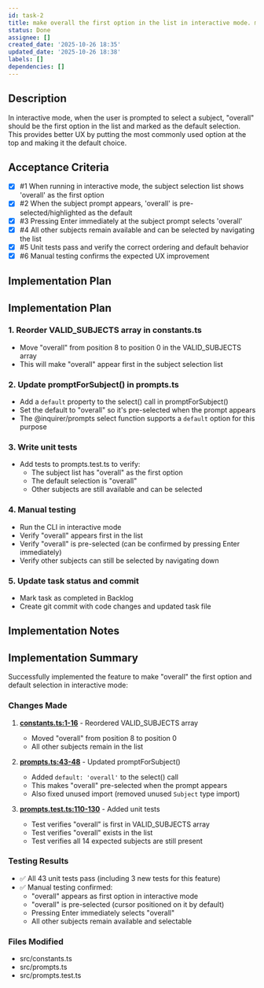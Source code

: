 ```yaml
---
id: task-2
title: make overall the first option in the list in interactive mode. mark as default
status: Done
assignee: []
created_date: '2025-10-26 18:35'
updated_date: '2025-10-26 18:38'
labels: []
dependencies: []
---
```


## Description

<!-- SECTION:DESCRIPTION:BEGIN -->
In interactive mode, when the user is prompted to select a subject, "overall" should be the first option in the list and marked as the default selection. This provides better UX by putting the most commonly used option at the top and making it the default choice.
<!-- SECTION:DESCRIPTION:END -->

## Acceptance Criteria
<!-- AC:BEGIN -->
- [x] #1 When running in interactive mode, the subject selection list shows 'overall' as the first option
- [x] #2 When the subject prompt appears, 'overall' is pre-selected/highlighted as the default
- [x] #3 Pressing Enter immediately at the subject prompt selects 'overall'
- [x] #4 All other subjects remain available and can be selected by navigating the list
- [x] #5 Unit tests pass and verify the correct ordering and default behavior
- [x] #6 Manual testing confirms the expected UX improvement
<!-- AC:END -->

## Implementation Plan

<!-- SECTION:PLAN:BEGIN -->
## Implementation Plan

### 1. Reorder VALID_SUBJECTS array in constants.ts
- Move "overall" from position 8 to position 0 in the VALID_SUBJECTS array
- This will make "overall" appear first in the subject selection list

### 2. Update promptForSubject() in prompts.ts
- Add a `default` property to the select() call in promptForSubject()
- Set the default to "overall" so it's pre-selected when the prompt appears
- The @inquirer/prompts select function supports a `default` option for this purpose

### 3. Write unit tests
- Add tests to prompts.test.ts to verify:
  - The subject list has "overall" as the first option
  - The default selection is "overall"
  - Other subjects are still available and can be selected

### 4. Manual testing
- Run the CLI in interactive mode
- Verify "overall" appears first in the list
- Verify "overall" is pre-selected (can be confirmed by pressing Enter immediately)
- Verify other subjects can still be selected by navigating down

### 5. Update task status and commit
- Mark task as completed in Backlog
- Create git commit with code changes and updated task file
<!-- SECTION:PLAN:END -->

## Implementation Notes

<!-- SECTION:NOTES:BEGIN -->
## Implementation Summary

Successfully implemented the feature to make "overall" the first option and default selection in interactive mode:

### Changes Made

1. **[constants.ts:1-16](src/constants.ts#L1-L16)** - Reordered VALID_SUBJECTS array
   - Moved "overall" from position 8 to position 0
   - All other subjects remain in the list

2. **[prompts.ts:43-48](src/prompts.ts#L43-L48)** - Updated promptForSubject()
   - Added `default: 'overall'` to the select() call
   - This makes "overall" pre-selected when the prompt appears
   - Also fixed unused import (removed unused `Subject` type import)

3. **[prompts.test.ts:110-130](src/prompts.test.ts#L110-L130)** - Added unit tests
   - Test verifies "overall" is first in VALID_SUBJECTS array
   - Test verifies "overall" exists in the list
   - Test verifies all 14 expected subjects are still present

### Testing Results

- ✅ All 43 unit tests pass (including 3 new tests for this feature)
- ✅ Manual testing confirmed:
  - "overall" appears as first option in interactive mode
  - "overall" is pre-selected (cursor positioned on it by default)
  - Pressing Enter immediately selects "overall"
  - All other subjects remain available and selectable

### Files Modified
- src/constants.ts
- src/prompts.ts
- src/prompts.test.ts
<!-- SECTION:NOTES:END -->
